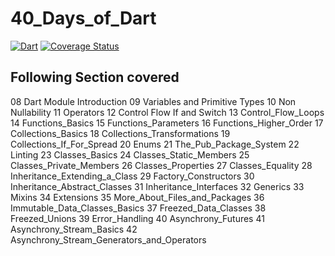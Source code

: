 # 40_Days_of_Dart
<!--- [![Build Status](https://github.com/dart-lang/dartdoc/workflows/Test/badge.svg)](https://github.com/dart-lang/dartdoc/actions?query=workflow%3ATest) -->
[![Dart](https://github.com/dart-lang/setup-dart/workflows/Dart/badge.svg)](https://github.com/dart-lang/setup-dart/actions?query=workflow%3A%22Dart%22+branch%3Amain)
[![Coverage Status](https://coveralls.io/repos/github/dart-lang/dartdoc/badge.svg?branch=master)](https://coveralls.io/github/dart-lang/dartdoc?branch=master)

<h2> Following Section covered </h2>

08 Dart Module Introduction
09 Variables and Primitive Types
10 Non Nullability
11 Operators
12 Control Flow If and Switch
13 Control_Flow_Loops
14 Functions_Basics
15 Functions_Parameters
16 Functions_Higher_Order
17 Collections_Basics
18 Collections_Transformations
19 Collections_If_For_Spread
20 Enums
21 The_Pub_Package_System
22 Linting
23 Classes_Basics
24 Classes_Static_Members
25 Classes_Private_Members
26 Classes_Properties
27 Classes_Equality
28 Inheritance_Extending_a_Class
29 Factory_Constructors
30 Inheritance_Abstract_Classes
31 Inheritance_Interfaces
32 Generics
33 Mixins
34 Extensions
35 More_About_Files_and_Packages
36 Immutable_Data_Classes_Basics
37 Freezed_Data_Classes
38 Freezed_Unions
39 Error_Handling
40 Asynchrony_Futures
41 Asynchrony_Stream_Basics
42 Asynchrony_Stream_Generators_and_Operators
